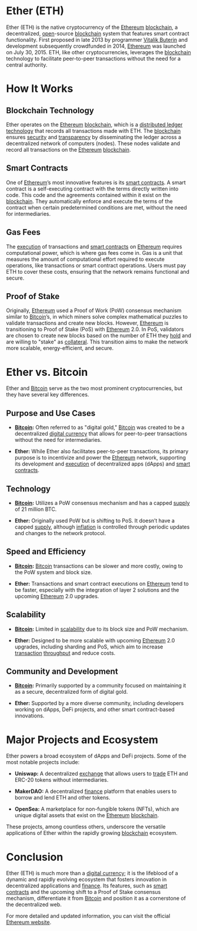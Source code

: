 # Ether (ETH)

Ether (ETH) is the native cryptocurrency of the [Ethereum](../e/ethereum_.md) [blockchain](../b/blockchain_in_trading.md), a decentralized, [open](../o/open.md)-source [blockchain](../b/blockchain_in_trading.md) system that features smart contract functionality. First proposed in late 2013 by programmer [Vitalik Buterin](../v/vitalik_buterin.md) and development subsequently crowdfunded in 2014, [Ethereum](../e/ethereum_.md) was launched on July 30, 2015. ETH, like other cryptocurrencies, leverages the [blockchain](../b/blockchain_in_trading.md) technology to facilitate peer-to-peer transactions without the need for a central authority.

# How It Works

## Blockchain Technology

Ether operates on the [Ethereum](../e/ethereum_.md) [blockchain](../b/blockchain_in_trading.md), which is a [distributed ledger technology](../d/distributed_ledger_technology.md) that records all transactions made with ETH. The [blockchain](../b/blockchain_in_trading.md) ensures [security](../s/security.md) and [transparency](../t/transparency.md) by disseminating the ledger across a decentralized network of computers (nodes). These nodes validate and record all transactions on the [Ethereum](../e/ethereum_.md) [blockchain](../b/blockchain_in_trading.md).

## Smart Contracts

One of [Ethereum](../e/ethereum_.md)’s most innovative features is its [smart contracts](../s/smart_contracts_in_trading.md). A smart contract is a self-executing contract with the terms directly written into code. This code and the agreements contained within it exist on the [blockchain](../b/blockchain_in_trading.md). They automatically enforce and execute the terms of the contract when certain predetermined conditions are met, without the need for intermediaries.

## Gas Fees

The [execution](../e/execution.md) of transactions and [smart contracts](../s/smart_contracts_in_trading.md) on [Ethereum](../e/ethereum_.md) requires computational power, which is where gas fees come in. Gas is a unit that measures the amount of computational effort required to execute operations, like transactions or smart contract operations. Users must pay ETH to cover these costs, ensuring that the network remains functional and secure.

## Proof of Stake

Originally, [Ethereum](../e/ethereum_.md) used a Proof of Work (PoW) consensus mechanism similar to [Bitcoin](../b/bitcoin.md)’s, in which miners solve complex mathematical puzzles to validate transactions and create new blocks. However, [Ethereum](../e/ethereum_.md) is transitioning to Proof of Stake (PoS) with [Ethereum](../e/ethereum_.md) 2.0. In PoS, validators are chosen to create new blocks based on the number of ETH they [hold](../h/hold.md) and are willing to "stake" as [collateral](../c/collateral.md). This transition aims to make the network more scalable, energy-efficient, and secure.

# Ether vs. Bitcoin

Ether and [Bitcoin](../b/bitcoin.md) serve as the two most prominent cryptocurrencies, but they have several key differences.

## Purpose and Use Cases

- **[Bitcoin](../b/bitcoin.md):** Often referred to as "digital gold," [Bitcoin](../b/bitcoin.md) was created to be a decentralized [digital currency](../d/digital_currency.md) that allows for peer-to-peer transactions without the need for intermediaries.
  
- **Ether:** While Ether also facilitates peer-to-peer transactions, its primary purpose is to incentivize and power the [Ethereum](../e/ethereum_.md) network, supporting its development and [execution](../e/execution.md) of decentralized apps (dApps) and [smart contracts](../s/smart_contracts_in_trading.md).

## Technology

- **[Bitcoin](../b/bitcoin.md):** Utilizes a PoW consensus mechanism and has a capped [supply](../s/supply.md) of 21 million BTC.
  
- **Ether:** Originally used PoW but is shifting to PoS. It doesn’t have a capped [supply](../s/supply.md), although [inflation](../i/inflation.md) is controlled through periodic updates and changes to the network protocol.

## Speed and Efficiency

- **[Bitcoin](../b/bitcoin.md):** [Bitcoin](../b/bitcoin.md) transactions can be slower and more costly, owing to the PoW system and block size.
  
- **Ether:** Transactions and smart contract executions on [Ethereum](../e/ethereum_.md) tend to be faster, especially with the integration of layer 2 solutions and the upcoming [Ethereum](../e/ethereum_.md) 2.0 upgrades.

## Scalability

- **[Bitcoin](../b/bitcoin.md):** Limited in [scalability](../s/scalability.md) due to its block size and PoW mechanism.
  
- **Ether:** Designed to be more scalable with upcoming [Ethereum](../e/ethereum_.md) 2.0 upgrades, including sharding and PoS, which aim to increase [transaction](../t/transaction.md) [throughput](../t/throughput.md) and reduce costs.

## Community and Development

- **[Bitcoin](../b/bitcoin.md):** Primarily supported by a community focused on maintaining it as a secure, decentralized form of digital gold.
  
- **Ether:** Supported by a more diverse community, including developers working on dApps, DeFi projects, and other smart contract-based innovations.

# Major Projects and Ecosystem

Ether powers a broad ecosystem of dApps and DeFi projects. Some of the most notable projects include:

- **Uniswap:** A decentralized [exchange](../e/exchange.md) that allows users to [trade](../t/trade.md) ETH and ERC-20 tokens without intermediaries.
  
- **MakerDAO:** A decentralized [finance](../f/finance.md) platform that enables users to borrow and lend ETH and other tokens.
  
- **OpenSea:** A marketplace for non-fungible tokens (NFTs), which are unique digital assets that exist on the [Ethereum](../e/ethereum_.md) [blockchain](../b/blockchain_in_trading.md).

These projects, among countless others, underscore the versatile applications of Ether within the rapidly growing [blockchain](../b/blockchain_in_trading.md) ecosystem.

# Conclusion

Ether (ETH) is much more than a [digital currency](../d/digital_currency.md); it is the lifeblood of a dynamic and rapidly evolving ecosystem that fosters innovation in decentralized applications and [finance](../f/finance.md). Its features, such as [smart contracts](../s/smart_contracts_in_trading.md) and the upcoming shift to a Proof of Stake consensus mechanism, differentiate it from [Bitcoin](../b/bitcoin.md) and position it as a cornerstone of the decentralized web.

For more detailed and updated information, you can visit the official [Ethereum website](https://ethereum.org/).